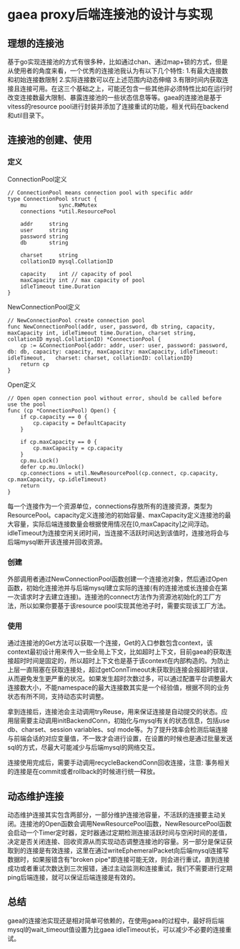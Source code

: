# gaea proxy后端连接池的设计与实现

## 理想的连接池

基于go实现连接池的方式有很多种，比如通过chan、通过map+锁的方式，但是从使用者的角度来看，一个优秀的连接池我认为有以下几个特性: 1.有最大连接数和初始连接数限制 2.实际连接数可以在上述范围内动态伸缩 3.有限时间内获取连接且连接可用。在这三个基础之上，可能还包含一些其他非必须特性比如在运行时改变连接数最大限制、暴露连接池的一些状态信息等等。gaea的连接池是基于vitess的resource pool进行封装并添加了连接重试的功能，相关代码在backend和util目录下。

## 连接池的创建、使用

### 定义

ConnectionPool定义

```golang
// ConnectionPool means connection pool with specific addr
type ConnectionPool struct {
    mu          sync.RWMutex
    connections *util.ResourcePool

    addr     string
    user     string
    password string
    db       string

    charset     string
    collationID mysql.CollationID

    capacity    int // capacity of pool
    maxCapacity int // max capacity of pool
    idleTimeout time.Duration
}
```

NewConnectionPool定义

```golang
// NewConnectionPool create connection pool
func NewConnectionPool(addr, user, password, db string, capacity, maxCapacity int, idleTimeout time.Duration, charset string, collationID mysql.CollationID) *ConnectionPool {
    cp := &ConnectionPool{addr: addr, user: user, password: password, db: db, capacity: capacity, maxCapacity: maxCapacity, idleTimeout: idleTimeout,   charset: charset, collationID: collationID}
    return cp
}
```

Open定义

```golang
// Open open connection pool without error, should be called before use the pool
func (cp *ConnectionPool) Open() {
    if cp.capacity == 0 {
        cp.capacity = DefaultCapacity
    }

    if cp.maxCapacity == 0 {
        cp.maxCapacity = cp.capacity
    }
    cp.mu.Lock()
    defer cp.mu.Unlock()
    cp.connections = util.NewResourcePool(cp.connect, cp.capacity, cp.maxCapacity, cp.idleTimeout)
    return
}
```

每一个连接作为一个资源单位，connections存放所有的连接资源，类型为ResourcePool。capacity定义连接池的初始容量、maxCapacity定义连接池的最大容量，实际后端连接数量会根据使用情况在[0,maxCapacity]之间浮动。idleTimeout为连接空闲关闭时间，当连接不活跃时间达到该值时，连接池将会与后端mysql断开该连接并回收资源。

### 创建

外部调用者通过NewConnectionPool函数创建一个连接池对象，然后通过Open函数，初始化连接池并与后端mysql建立实际的连接(有的连接池或长连接会在第一次请求时才去建立连接)。连接池的connect方法作为资源池初始化的工厂方法，所以如果你要基于该resource pool实现其他池子时，需要实现该工厂方法。

### 使用

通过连接池的Get方法可以获取一个连接，Get的入口参数包含context，该context最初设计用来传入一些全局上下文，比如超时上下文，目前gaea的获取连接超时时间是固定的，所以超时上下文也是基于该context在内部构造的。为防止上层一直阻塞在获取连接处，超过getConnTimeout未获取到连接会报超时错误，从而避免发生更严重的状况。如果发生超时次数过多，可以通过配置平台调整最大连接数大小，不能namespace的最大连接数其实是一个经验值，根据不同的业务状态有所不同，支持动态实时调整。

拿到连接后，连接池会主动调用tryReuse，用来保证连接是自动提交的状态。应用层需要主动调用initBackendConn，初始化与mysql有关的状态信息，包括use db、charset、session variables、sql mode等。为了提升效率会检测后端连接与前端会话的对应变量值，不一致才会进行设置，在设置的时候也是通过批量发送sql的方式，尽最大可能减少与后端mysql的网络交互。

连接使用完成后，需要手动调用recycleBackendConn回收连接，注意: 事务相关的连接是在commit或者rollback的时候进行统一释放。

## 动态维护连接

动态维护连接其实包含两部分，一部分维护连接池容量，不活跃的连接要主动关闭。连接池的Open函数会调用NewResourcePool函数，NewResourcePool函数会启动一个Timer定时器，定时器通过定期检测连接活跃时间与空闲时间的差值，决定是否关闭连接、回收资源从而实现动态调整连接池的容量。另一部分是保证获取到的连接是有效连接，这里在通过writeEphemeralPacket向后端mysql连接写数据时，如果报错含有"broken pipe"即连接可能无效，则会进行重试，直到连接成功或者重试次数达到三次报错，通过主动监测和连接重试，我们不需要进行定期ping后端连接，就可以保证后端连接是有效的。

## 总结

gaea的连接池实现还是相对简单可依赖的，在使用gaea的过程中，最好将后端mysql的wait_timeout值设置为比gaea idleTimeout长，可以减少不必要的连接重试。